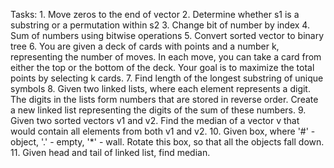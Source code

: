 Tasks:
			1. Move zeros to the end of vector
			2. Determine whether s1 is a substring or a permutation within s2
			3. Change bit of number by index
			4. Sum of numbers using bitwise operations
			5. Convert sorted vector to binary tree
			6. You are given a deck of cards with points and a number k, representing the number of moves.
			   In each move, you can take a card from either the top or the bottom of the deck.
			   Your goal is to maximize the total points by selecting k cards.
			7. Find length of the longest substring of unique symbols
			8. Given two linked lists, where each element represents a digit.
			   The digits in the lists form numbers that are stored in reverse order.
			   Create a new linked list representing the digits of the sum of these numbers.
			9. Given two sorted vectors v1 and v2.
			   Find the median of a vector v that would contain all elements from both v1 and v2.
			10. Given box, where '#' - object, '.' - empty, '*' - wall.
				Rotate this box, so that all the objects fall down.
			11. Given head and tail of linked list, find median.
